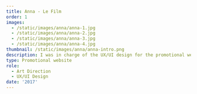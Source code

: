 ```yaml
---
title: Anna - Le Film
order: 1
images:
  - /static/images/anna/anna-1.jpg
  - /static/images/anna/anna-2.jpg
  - /static/images/anna/anna-3.jpg
  - /static/images/anna/anna-4.jpg
thumbnail: /static/images/anna/anna-intro.png
description: I was in charge of the UX/UI design for the promotional website of our short film Anna, made as a school project.
type: Promotional website
role:
  - Art Direction
  - UX/UI Design
date: '2017'
---
```

